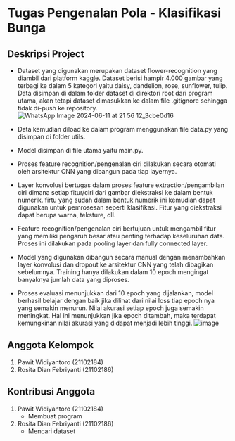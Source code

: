 # Tugas Pengenalan Pola - Klasifikasi Bunga
## Deskripsi Project

- Dataset yang digunakan merupakan dataset flower-recognition yang diambil dari platform kaggle. Dataset berisi hampir 4.000 gambar yang terbagi ke dalam 5 kategori yaitu daisy, dandelion, rose, sunflower, tulip. Data disimpan di dalam folder dataset di direktori root dari program utama, akan tetapi dataset dimasukkan ke dalam file .gitignore sehingga tidak di-push ke repository.
![WhatsApp Image 2024-06-11 at 21 56 12_3cbe0d16](https://github.com/Pawit-Widiyantoro/flower-classification/assets/146058025/b785cff9-0a1f-4ca1-879a-14bf18f6b61f)

- Data kemudian diload ke dalam program menggunakan file data.py yang disimpan di folder utils.
- Model disimpan di file utama yaitu main.py.
- Proses feature recognition/pengenalan ciri dilakukan secara otomati oleh arsitektur CNN yang dibangun pada tiap layernya.
- Layer konvolusi bertugas dalam proses feature extraction/pengambilan ciri dimana setiap fitur/ciri dari gambar diekstraksi ke dalam bentuk numerik. firtu yang sudah dalam bentuk numerik ini kemudian dapat digunakan untuk pemrosesan seperti klasifikasi. Fitur yang diekstraksi dapat berupa warna, teksture, dll. 
- Feature recognition/pengenalan ciri bertujuan untuk mengambil fitur yang memiliki pengaruh besar atau penting terhadap keseluruhan data. Proses ini dilakukan pada pooling layer dan fully connected layer.
- Model yang digunakan dibangun secara manual dengan menambahkan layer konvolusi dan dropout ke arsitektur CNN yang telah dibagikan sebelumnya. Training hanya dilakukan dalam 10 epoch mengingat banyaknya jumlah data yang diproses.
- Proses evaluasi menunjukkan dari 10 epoch yang dijalankan, model berhasil belajar dengan baik jika dilihat dari nilai loss tiap epoch nya yang semakin menurun. Nilai akurasi setiap epoch juga semakin meningkat. Hal ini menunjukkan jika epoch ditambah, maka terdapat kemungkinan nilai akurasi yang didapat menjadi lebih tinggi.
![image](https://github.com/Rosita-Dian-Febriyanti/klasifikasi_bunga/assets/146058025/754b57d4-a941-408d-8af6-ceba6d6b3fa4)

## Anggota Kelompok 
1. Pawit Widiyantoro        (21102184)
2. Rosita Dian Febriyanti   (21102186)

## Kontribusi Anggota
1. Pawit Widiyantoro        (21102184)
   - Membuat program 
3. Rosita Dian Febriyanti   (21102186)
   - Mencari dataset
